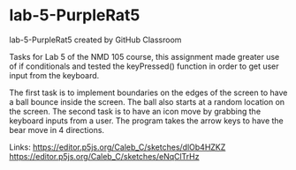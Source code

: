 # lab-5-PurpleRat5
lab-5-PurpleRat5 created by GitHub Classroom

Tasks for Lab 5 of the NMD 105 course, this assignment made greater use of if conditionals and tested the keyPressed() function in order to get user input from the keyboard.

The first task is to implement boundaries on the edges of the screen to have a ball bounce inside the screen. The ball also starts at a random location on the screen.
The second task is to have an icon move by grabbing the keyboard inputs from a user. The program takes the arrow keys to have the bear move in 4 directions.

Links:
https://editor.p5js.org/Caleb_C/sketches/dlOb4HZKZ
https://editor.p5js.org/Caleb_C/sketches/eNqClTrHz

